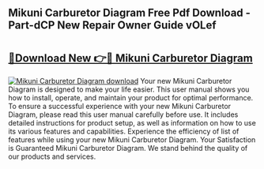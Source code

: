 ## Mikuni Carburetor Diagram Free Pdf Download - Part-dCP New Repair Owner Guide vOLef

# <h2><a href="http://dfuqpq8.blite.top/?on=Mikuni+Carburetor+Diagram">🔗Download New 👉🔴 Mikuni Carburetor Diagram</a></h2>

[![Mikuni Carburetor Diagram download](https://i.imgur.com/lujVjoI.png)](http://dfuqpq8.blite.top/?on=Mikuni+Carburetor+Diagram)
Your new Mikuni Carburetor Diagram is designed to make your life easier. This user manual shows you how to install, operate, and maintain your product for optimal performance. To ensure a successful experience with your new Mikuni Carburetor Diagram, please read this user manual carefully before use. It includes detailed instructions for product setup, as well as information on how to use its various features and capabilities. Experience the efficiency of list of features while using your new Mikuni Carburetor Diagram. Your Satisfaction is Guaranteed Mikuni Carburetor Diagram. We stand behind the quality of our products and services.
